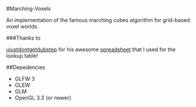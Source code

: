 #Marching-Voxels

An implementation of the famous marching cubes algorithm for grid-based voxel worlds.

###Thanks to

<a href="http://www.reddit.com/user/ujustdontgetdubstep">ujustdontgetdubstep</a> for his awesome <a href="http://www.reddit.com/r/VoxelGameDev/comments/18lepu/spreadsheet_of_all_256_marching_cubes_cases_and/">spreadsheet</a> that I used for the lookup table!

##Depedencies

 * GLFW 3
 * GLEW
 * GLM
 * OpenGL 3.3 (or newer)

